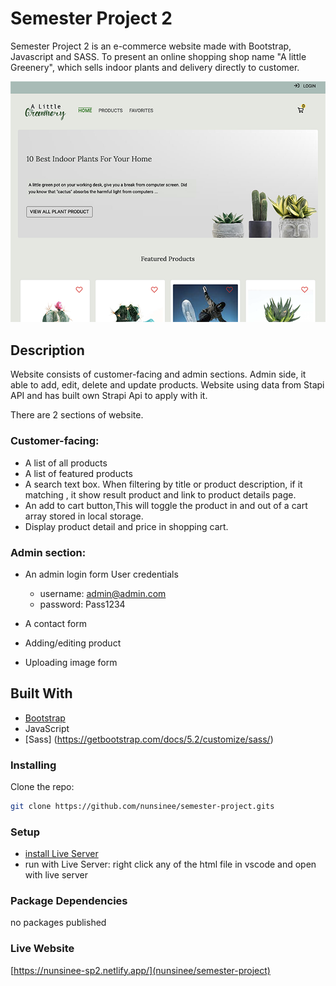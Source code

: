 # Semester Project 2

Semester Project 2 is an e-commerce website made with Bootstrap, Javascript and SASS.
To present an online shopping shop name "A little Greenery", which sells indoor plants and delivery directly to customer.

![semester project screen short](https://raw.githubusercontent.com/nunsinee/semester-project/main/images/logo/screenshort_semester_project_2.png)

## Description

Website consists of customer-facing and admin sections. Admin side, it able to add, edit, delete and update products.
Website using data from Stapi API and has built own Strapi Api to apply with it.

There are 2 sections of website.

### Customer-facing:

-   A list of all products
-   A list of featured products
-   A search text box. When filtering by title or product description, if it matching , it show result
    product and link to product details page.
-   An add to cart button,This will toggle the product in and out of a cart array stored in local storage.
-   Display product detail and price in shopping cart.

### Admin section:

-   An admin login form
    User credentials

    -   username: admin@admin.com
    -   password: Pass1234

-   A contact form
-   Adding/editing product
-   Uploading image form

## Built With

-   [Bootstrap](https://getbootstrap.com)
-   JavaScript
-   [Sass] (https://getbootstrap.com/docs/5.2/customize/sass/)

### Installing

Clone the repo:

```bash
git clone https://github.com/nunsinee/semester-project.gits
```

### Setup

-   [install Live Server](https://marketplace.visualstudio.com/items?itemName=ritwickdey.LiveServer)
-   run with Live Server: right click any of the html file in vscode and open with live server

### Package Dependencies

no packages published

### Live Website

[https://nunsinee-sp2.netlify.app/](nunsinee/semester-project)
